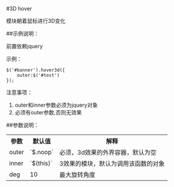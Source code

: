 #3D hover

模块朝着鼠标进行3D变化

##示例说明：

前置依赖jquery

示例：

    $('#banner').hover3d({
    	outer:$('#test')
    });

注意事项：
1. outer和inner参数必须为jquery对象
2. 必须有outer参数,否则无效果

##参数说明：

<table>
	<tr>
		<th>参数</th>
		<th>默认值</th>
		<th>解释</th>
	</tr>
	<tr>
		<td>outer</td>
		<td>`$.noop`</td>
		<td>必须，3d效果的外界容器，默认为空</td>
	</tr>
	<tr>
		<td>inner</td>
		<td>`$(this)`</td>
		<td>3效果的模块，默认为调用该函数的对象</td>
	</tr>
	<tr>
		<td>deg</td>
		<td>10</td>
		<td>最大旋转角度</td>
	</tr>
</table>